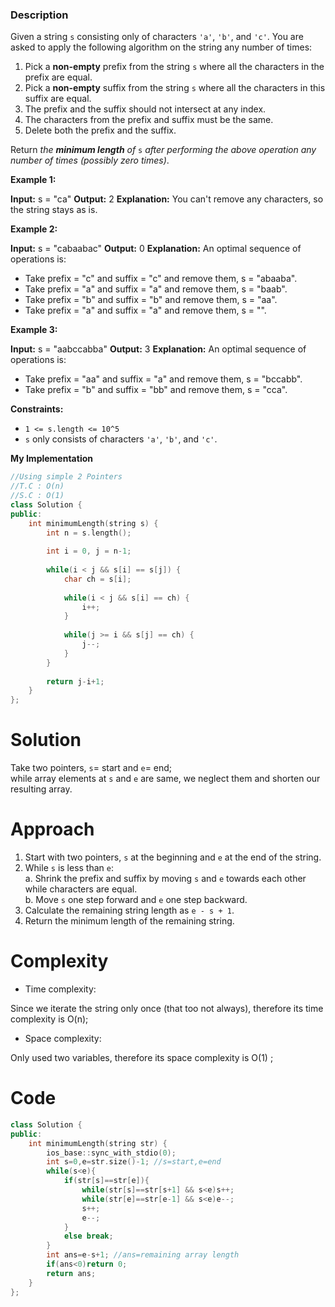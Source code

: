 ### Description

Given a string `s` consisting only of characters `'a'`, `'b'`, and `'c'`. You are asked to apply the following algorithm on the string any number of times:

1. Pick a **non-empty** prefix from the string `s` where all the characters in the prefix are equal.
2. Pick a **non-empty** suffix from the string `s` where all the characters in this suffix are equal.
3. The prefix and the suffix should not intersect at any index.
4. The characters from the prefix and suffix must be the same.
5. Delete both the prefix and the suffix.

Return _the **minimum length** of_ `s` _after performing the above operation any number of times (possibly zero times)_.

**Example 1:**

**Input:** s = "ca"
**Output:** 2
**Explanation:** You can't remove any characters, so the string stays as is.

**Example 2:**

**Input:** s = "cabaabac"
**Output:** 0
**Explanation:** An optimal sequence of operations is:
- Take prefix = "c" and suffix = "c" and remove them, s = "abaaba".
- Take prefix = "a" and suffix = "a" and remove them, s = "baab".
- Take prefix = "b" and suffix = "b" and remove them, s = "aa".
- Take prefix = "a" and suffix = "a" and remove them, s = "".

**Example 3:**

**Input:** s = "aabccabba"
**Output:** 3
**Explanation:** An optimal sequence of operations is:
- Take prefix = "aa" and suffix = "a" and remove them, s = "bccabb".
- Take prefix = "b" and suffix = "bb" and remove them, s = "cca".

**Constraints:**

- `1 <= s.length <= 10^5`
- `s` only consists of characters `'a'`, `'b'`, and `'c'`.

**My Implementation**

```cpp
//Using simple 2 Pointers
//T.C : O(n)
//S.C : O(1)
class Solution {
public:
    int minimumLength(string s) {
        int n = s.length();
        
        int i = 0, j = n-1;
        
        while(i < j && s[i] == s[j]) {
            char ch = s[i];
            
            while(i < j && s[i] == ch) {
                i++;
            }
            
            while(j >= i && s[j] == ch) {
                j--;
            }
        }
        
        return j-i+1;
    }
};
```

# Solution

Take two pointers, `s`= start and `e`= end;  
while array elements at `s` and `e` are same, we neglect them and shorten our resulting array.

# Approach

1. Start with two pointers, `s` at the beginning and `e` at the end of the string.
2. While `s` is less than `e`:  
    a. Shrink the prefix and suffix by moving `s` and `e` towards each other while characters are equal.  
    b. Move `s` one step forward and `e` one step backward.
3. Calculate the remaining string length as `e - s + 1`.
4. Return the minimum length of the remaining string.

# Complexity

- Time complexity:

Since we iterate the string only once (that too not always), therefore its time complexity is O(n);

- Space complexity:

Only used two variables, therefore its space complexity is O(1) ;

# Code

```cpp
class Solution {
public:
    int minimumLength(string str) {
        ios_base::sync_with_stdio(0);
        int s=0,e=str.size()-1; //s=start,e=end
        while(s<e){
            if(str[s]==str[e]){
                while(str[s]==str[s+1] && s<e)s++;
                while(str[e]==str[e-1] && s<e)e--;
                s++;
                e--;
            }
            else break;
        }
        int ans=e-s+1; //ans=remaining array length
        if(ans<0)return 0;
        return ans;
    }
};
```